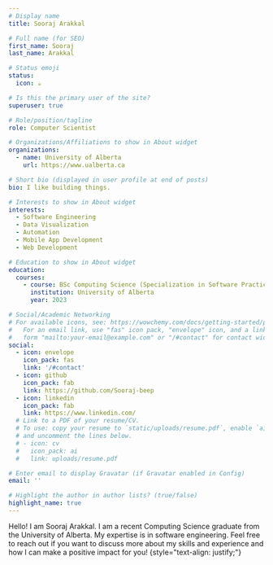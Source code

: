 ```yaml
---
# Display name
title: Sooraj Arakkal

# Full name (for SEO)
first_name: Sooraj
last_name: Arakkal

# Status emoji
status:
  icon: ☕️

# Is this the primary user of the site?
superuser: true

# Role/position/tagline
role: Computer Scientist

# Organizations/Affiliations to show in About widget
organizations:
  - name: University of Alberta
    url: https://www.ualberta.ca

# Short bio (displayed in user profile at end of posts)
bio: I like building things.

# Interests to show in About widget
interests:
  - Software Engineering
  - Data Visualization
  - Automation
  - Mobile App Development
  - Web Development

# Education to show in About widget
education:
  courses:
    - course: BSc Computing Science (Specialization in Software Practice)
      institution: University of Alberta
      year: 2023

# Social/Academic Networking
# For available icons, see: https://wowchemy.com/docs/getting-started/page-builder/#icons
#   For an email link, use "fas" icon pack, "envelope" icon, and a link in the
#   form "mailto:your-email@example.com" or "/#contact" for contact widget.
social:
  - icon: envelope
    icon_pack: fas
    link: '/#contact'
  - icon: github
    icon_pack: fab
    link: https://github.com/Sooraj-beep
  - icon: linkedin
    icon_pack: fab
    link: https://www.linkedin.com/
  # Link to a PDF of your resume/CV.
  # To use: copy your resume to `static/uploads/resume.pdf`, enable `ai` icons in `params.yaml`,
  # and uncomment the lines below.
  # - icon: cv
  #   icon_pack: ai
  #   link: uploads/resume.pdf

# Enter email to display Gravatar (if Gravatar enabled in Config)
email: ''

# Highlight the author in author lists? (true/false)
highlight_name: true
---
```


Hello! I am Sooraj Arakkal. I am a recent Computing Science graduate from the University of Alberta. My expertise is in software engineering. Feel free to reach out if you want to discuss more about my skills and experience and how I can make a positive impact for you!
{style="text-align: justify;"}
